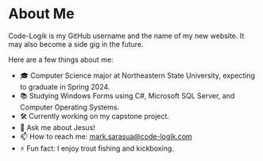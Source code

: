 # About Me


Code-Logik is my GitHub username and the name of my new website. It may also become a side gig in the future.

Here are a few things about me:

- 🎓 Computer Science major at Northeastern State University, expecting to graduate in Spring 2024.
- 📚 Studying Windows Forms using C#, Microsoft SQL Server, and Computer Operating Systems.
- 🛠️ Currently working on my capstone project.
- 💬 Ask me about Jesus!
- 📫 How to reach me: mark.sarasua@code-logik.com
- ⚡ Fun fact: I enjoy trout fishing and kickboxing.

